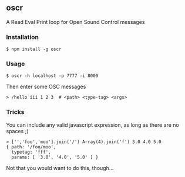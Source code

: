 ## oscr
A Read Eval Print loop for Open Sound Control messages

### Installation
```
$ npm install -g oscr
```

### Usage
```
$ oscr -h localhost -p 7777 -i 8000
```
Then enter some OSC messages

```
> /hello iii 1 2 3  # <path> <type-tag> <args>
```

### Tricks
You can include any valid javascript expression, as long as there are no spaces ;)

```
> ['','foo','moo'].join('/') Array(4).join('f') 3.0 4.0 5.0
{ path: '/foo/moo',
  typetag: 'fff',
  params: [ '3.0', '4.0', '5.0' ] }
```
Not that you would want to do this, though...